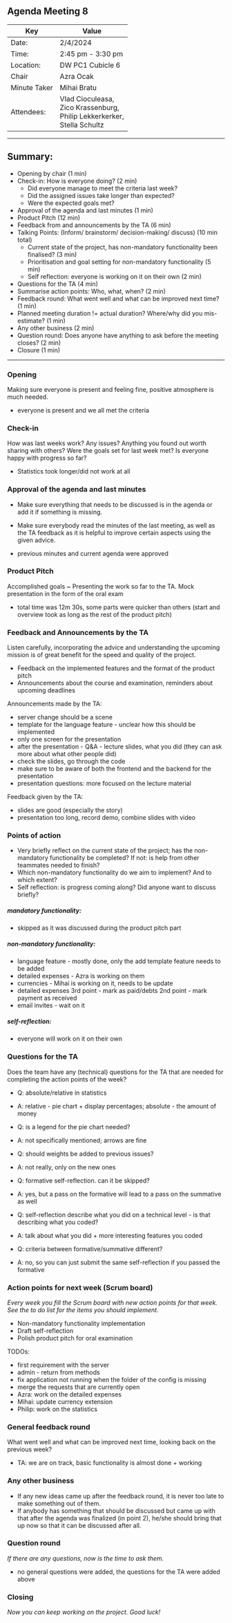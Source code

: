 ## Agenda Meeting 8
| Key          | Value                                                                               |
| ------------ | ----------------------------------------------------------------------------------- |
| Date:        | 2/4/2024                                                                            |
| Time:        | 2:45 pm - 3:30 pm                                                                   |
| Location:    | DW PC1 Cubicle 6                                                                    |
| Chair        | Azra Ocak                                                                           |
| Minute Taker | Mihai Bratu                                                                         |
| Attendees:   | Vlad Cioculeasa,<br> Zico Krassenburg, <br> Philip Lekkerkerker, <br>Stella Schultz |

---
## Summary:
- Opening by chair (1 min)
- Check-in: How is everyone doing? (2 min)
    - Did everyone manage to meet the criteria last week?
    - Did the assigned issues take longer than expected?
    - Were the expected goals met?
- Approval of the agenda and last minutes (1 min)
- Product Pitch (12 min)
- Feedback from and announcements by the TA (6 min)
- Talking Points: (Inform/ brainstorm/ decision-making/ discuss) (10 min total)
    - Current state of the project, has non-mandatory functionality been finalised? (3 min)
    - Prioritisation and goal setting for non-mandatory functionality (5 min)
    - Self reflection: everyone is working on it on their own (2 min)
- Questions for the TA (4 min)
- Summarise action points: Who, what, when? (2 min)
- Feedback round: What went well and what can be improved next time? (1 min)
- Planned meeting duration != actual duration? Where/why did you mis-estimate? (1 min)
- Any other business (2 min)
- Question round: Does anyone have anything to ask before the meeting closes? (2 min)
- Closure (1 min)
---
### Opening
Making sure everyone is present and feeling fine, positive atmosphere is much needed.

- everyone is present and we all met the criteria
### Check-in
How was last weeks work? Any issues? Anything you found out worth sharing with others?
Were the goals set for last week met? Is everyone happy with progress so far?

- Statistics took longer/did not work at all
### Approval of the agenda and last minutes
- Make sure everything that needs to be discussed is in the agenda or add it if something is missing.
- Make sure everybody read the minutes of the last meeting, as well as the TA feedback as it is helpful to improve certain aspects using the given advice.

- previous minutes and current agenda were approved
### Product Pitch
Accomplished goals ~ Presenting the work so far to the TA. Mock presentation in the form of the oral exam

- total time was 12m 30s, some parts were quicker than others (start and overview took as long as the rest of the product pitch)
### Feedback and Announcements by the TA
Listen carefully, incorporating the advice and understanding the upcoming mission is of great benefit for the speed and quality of the project.
- Feedback on the implemented features and the format of the product pitch
- Announcements about the course and examination, reminders about upcoming deadlines

Announcements made by the TA:
 - server change should be a scene
 - template for the language feature - unclear how this should be implemented
 - only one screen for the presentation
 - after the presentation - Q&A - lecture slides, what you did (they can ask more about what other people did)
 - check the slides, go through the code
 - make sure to be aware of both the frontend and the backend for the presentation
 - presentation questions: more focused on the lecture material

Feedback given by the TA:
- slides are good (especially the story)
- presentation too long, record demo, combine slides with video
### Points of action
- Very briefly reflect on the current state of the project; has the non-mandatory functionality be completed? If not: is help from other teammates needed to finish?
- Which non-mandatory functionality do we aim to implement? And to which extent?
- Self reflection: is progress coming along? Did anyone want to discuss briefly?

##### mandatory functionality:
- skipped as it was discussed during the product pitch part
##### non-mandatory functionality:
- language feature - mostly done, only the add template feature needs to be added
- detailed expenses - Azra is working on them
- currencies - Mihai is working on it, needs to be update 
- detailed expenses 3rd point - mark as paid/debts 2nd point - mark payment as received
- email invites - wait on it
##### self-reflection:
- everyone will work on it on their own
### Questions for the TA
Does the team have any (technical) questions for the TA that are needed for completing the action points of the week?

-  Q: absolute/relative in statistics
-  A: relative - pie chart + display percentages; absolute - the amount of money

-  Q: is a legend for the pie chart needed?
-  A: not specifically mentioned; arrows are fine

- Q: should weights be added to previous issues?
- A: not really, only on the new ones

- Q: formative self-reflection. can it be skipped?
- A: yes, but a pass on the formative will lead to a pass on the summative as well

- Q: self-reflection describe what you did on a technical level - is that describing what you coded?
- A: talk about what you did + more interesting features you coded

- Q: criteria between formative/summative different?
- A: no, so you can just submit the same self-reflection if you passed the formative
### Action points for next week (Scrum board)
*Every week you fill the Scrum board with new action points for that week. See the to do list for the items you should implement.*
- Non-mandatory functionality implementation 
- Draft self-reflection
- Polish product pitch for oral examination

TODOs:
 - first requirement with the server
 - admin - return from methods
 - fix application not running when the folder of the config is missing
 - merge the requests that are currently open
 - Azra: work on the detailed expenses
 - Mihai: update currency extension
 - Philip: work on the statistics
### General feedback round
What went well and what can be improved next time, looking back on the previous week?
 - TA: we are on track, basic functionality is almost done + working 
### Any other business
- If any new ideas came up after the feedback round, it is never too late to make something out of them.
- If anybody has something that should be discussed but came up with that after the agenda was finalized (in point 2), he/she should bring that up now so that it can be discussed after all. 

### Question round
*If there are any questions, now is the time to ask them.*

- no general questions were added, the questions for the TA were added above
### Closing
*Now you can keep working on the project. Good luck!*
